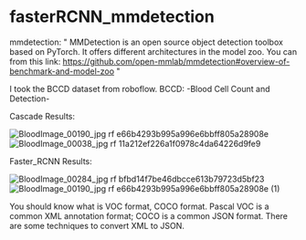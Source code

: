 # fasterRCNN_mmdetection

mmdetection: 
" MMDetection is an open source object detection toolbox based on PyTorch. It offers different architectures in the model zoo. 
You can from this link: https://github.com/open-mmlab/mmdetection#overview-of-benchmark-and-model-zoo " 

I took the BCCD dataset from roboflow. 
BCCD: -Blood Cell Count and Detection- 

Cascade Results:

![BloodImage_00190_jpg rf e66b4293b995a996e6bbff805a28908e](https://user-images.githubusercontent.com/70450368/179198977-4fd88116-2557-48d4-acad-1283c9f38a80.jpg)
![BloodImage_00038_jpg rf 11a212ef226a1f0978c4da64226d9fe9](https://user-images.githubusercontent.com/70450368/179198986-9a2fb414-2b44-477a-8bc5-516eb74f9c06.jpg)


Faster_RCNN Results: 

![BloodImage_00284_jpg rf bfbd14f7be46dbcce613b79723d5bf23](https://user-images.githubusercontent.com/70450368/179199185-b2999578-0665-4c4f-b720-7f355b1df8be.jpg)
![BloodImage_00190_jpg rf e66b4293b995a996e6bbff805a28908e (1)](https://user-images.githubusercontent.com/70450368/179199190-35c358d4-b3c2-480a-9e45-3c75b630071e.jpg)


You should know what is VOC format, COCO format. 
Pascal VOC is a common XML annotation format; COCO is a common JSON format. There are some techniques to convert XML to JSON. 
